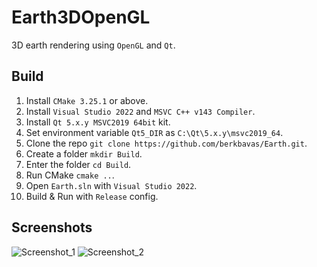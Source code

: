 # Earth3DOpenGL
3D earth rendering using `OpenGL` and `Qt`.

## Build
1) Install `CMake 3.25.1` or above.
2) Install `Visual Studio 2022` and `MSVC C++ v143 Compiler`.
3) Install `Qt 5.x.y MSVC2019 64bit` kit.
4) Set environment variable `Qt5_DIR` as `C:\Qt\5.x.y\msvc2019_64`.
5) Clone the repo `git clone https://github.com/berkbavas/Earth.git`.
6) Create a folder `mkdir Build`.
7) Enter the folder `cd Build`.
8) Run CMake `cmake ..`.
9) Open `Earth.sln` with `Visual Studio 2022`.
10) Build & Run with `Release` config.

## Screenshots
![Screenshot_1](https://github.com/berkbavas/Earth/assets/53399385/a97182b3-c935-4175-9005-8ba352a107e6)
![Screenshot_2](https://github.com/berkbavas/Earth/assets/53399385/c870a3db-ff94-421e-9324-4fdcdf7d29ed)
